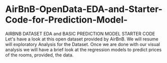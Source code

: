 # AirBnB-OpenData-EDA-and-Starter-Code-for-Prediction-Model-
AIRBNB DATASET EDA and BASIC PREDICTION MODEL STARTER CODE  Let's have a look at this open dataset provided by AirBnB. We will resume will exploratory Analysis for the Dataset. Once we are done with our visual analysis we will have a brief look at the regression models to predict prices of the rooms, provided, the data. 
